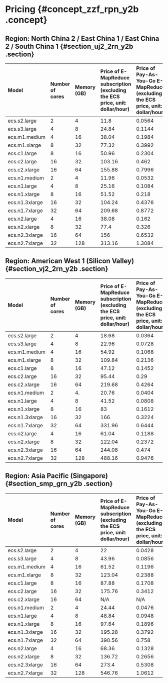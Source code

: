 # Pricing {#concept_zzf_rpn_y2b .concept}

## Region: North China 2 / East China 1 / East China 2 / South China 1 {#section_uj2_2rn_y2b .section}

|Model|Number of cores|Memory \(GB\)|Price of E-MapReduce subscription \(excluding the ECS price, unit: dollar/hour\)|Price of Pay-As-You-Go E-MapReduce \(excluding the ECS price, unit: dollar/hour\)|
|:----|:--------------|:------------|:-------------------------------------------------------------------------------|:--------------------------------------------------------------------------------|
|ecs.s2.large|2|4|11.8|0.0564|
|ecs.s3.large|4|8|24.84|0.1144|
|ecs.m1.medium|4|16|38.04|0.1984|
|ecs.m1.xlarge|8|32|77.32|0.3992|
|ecs.c1.large|8|16|50.96|0.2304|
|ecs.c2.large|16|32|103.16|0.462|
|ecs.c2.xlarge|16|64|155.88|0.7996|
|ecs.n1.medium|2|4|11.96|0.0532|
|ecs.n1.large|4|8|25.16|0.1084|
|ecs.n1.xlarge|8|16|51.52|0.218|
|ecs.n1.3xlarge|16|32|104.24|0.4376|
|ecs.n1.7xlarge|32|64|209.68|0.8772|
|ecs.n2.large|4|16|38.08|0.162|
|ecs.n2.xlarge|8|32|77.4|0.326|
|ecs.n2.3xlarge|16|64|156|0.6532|
|ecs.n2.7xlarge|32|128|313.16|1.3084|

## Region: American West 1 \(Silicon Valley\) {#section_vj2_2rn_y2b .section}

|Model|Number of cores|Memory \(GB\)|Price of E-MapReduce subscription \(excluding the ECS price, unit: dollar/hour\)|Price of Pay-As-You-Go E-MapReduce \(excluding the ECS price, unit: dollar/hour\)|
|:----|:--------------|:------------|:-------------------------------------------------------------------------------|:--------------------------------------------------------------------------------|
|ecs.s2.large|2|4|18.68|0.0364|
|ecs.s3.large|4|8|22.96|0.0728|
|ecs.m1.medium|4|16|54.92|0.1068|
|ecs.m1.xlarge|8|32|109.84|0.2136|
|ecs.c1.large|8|16|47.12|0.1452|
|ecs.c2.large|16|32|95.44|0.29|
|ecs.c2.xlarge|16|64|219.68|0.4264|
|ecs.n1.medium|2|4.|20.76|0.0404|
|ecs.n1.large|4|8|41.52|0.0808|
|ecs.n1.xlarge|8|16|83|0.1612|
|ecs.n1.3xlarge|16|32|166|0.3224|
|ecs.n1.7xlarge|32|64|331.96|0.6444|
|ecs.n2.large|4|16|61.04|0.1188|
|ecs.n2.xlarge|8|32|122.04|0.2372|
|ecs.n2.3xlarge|16|64|244.08|0.474|
|ecs.n2.7xlarge|32|128|488.16|0.9476|

## Region: Asia Pacific \(Singapore\) {#section_smp_grn_y2b .section}

|Model|Number of cores|Memory \(GB\)|Price of E-MapReduce subscription \(excluding the ECS price, unit: dollar/hour\)|Price of Pay-As-You-Go E-MapReduce \(excluding the ECS price, unit: dollar/hour\)|
|:----|:--------------|:------------|:-------------------------------------------------------------------------------|:--------------------------------------------------------------------------------|
|ecs.s2.large|2|4|22|0.0428|
|ecs.s3.large|4|8|43.96|0.0856|
|ecs.m1.medium|4|16|61.52|0.1196|
|ecs.m1.xlarge|8|32|123.04|0.2388|
|ecs.c1.large|8|16|87.88|0.1708|
|ecs.c2.large|16|32|175.76|0.3412|
|ecs.c2.xlarge|16|64|N/A|N/A|
|ecs.n1.medium|2|4|24.44|0.0476|
|ecs.n1.large|4|8|48.84|0.0948|
|ecs.n1.xlarge|8|16|97.64|0.1896|
|ecs.n1.3xlarge|16|32|195.28|0.3792|
|ecs.n1.7xlarge|32|64|390.56|0.758|
|ecs.n2.large|4|16|68.36|0.1328|
|ecs.n2.xlarge|8|32|136.72|0.2656|
|ecs.n2.3xlarge|16|64|273.4|0.5308|
|ecs.n2.7xlarge|32|128|546.76|1.0612|

